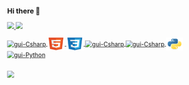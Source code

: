 ### Hi there 👋
 <div>
  <a href="https://github.com/vitorim">
  <img height="150em" src="https://github-readme-stats.vercel.app/api?username=vitorim&show_icons=true&theme=radical&include_all_commits=true&count_private=true"/>
  <img height="150em" src="https://github-readme-stats.vercel.app/api/top-langs/?username=vitorim&layout=compact&langs_count=7&theme=radical"/>
</div>
 <div style="display: inline_block"><br>
  <img align="center" alt="gui-Csharp" height="30" width="40" src="https://cdn.jsdelivr.net/gh/devicons/devicon/icons/javascript/javascript-original.svg">
  <img align="center" alt="gui-HTML" height="30" width="40" src="https://raw.githubusercontent.com/devicons/devicon/master/icons/html5/html5-original.svg">
  <img align="center" alt="gui-CSS" height="30" width="40" src="https://raw.githubusercontent.com/devicons/devicon/master/icons/css3/css3-original.svg">
  <img align="center" alt="gui-Csharp" height="30" width="40" src="https://cdn.jsdelivr.net/gh/devicons/devicon/icons/react/react-original.svg">
  <img align="center" alt="gui-Csharp" height="30" width="40" src="https://cdn.jsdelivr.net/gh/devicons/devicon/icons/java/java-original.svg">
  <img align="center" alt="gui-Python" height="30" width="40" src="https://raw.githubusercontent.com/devicons/devicon/master/icons/python/python-original.svg">
  <img align="center" alt="gui-Python" height="30" width="40" src="https://cdn.jsdelivr.net/gh/devicons/devicon/icons/nextjs/nextjs-original.svg">
  
</div>
  
  ##
  
  <div> 
  <a href="https://www.linkedin.com/in/vitorim" target="_blank"><img src="https://img.shields.io/badge/-LinkedIn-%230077B5?style=for-the-badge&logo=linkedin&logoColor=white" target="_blank"></a>

